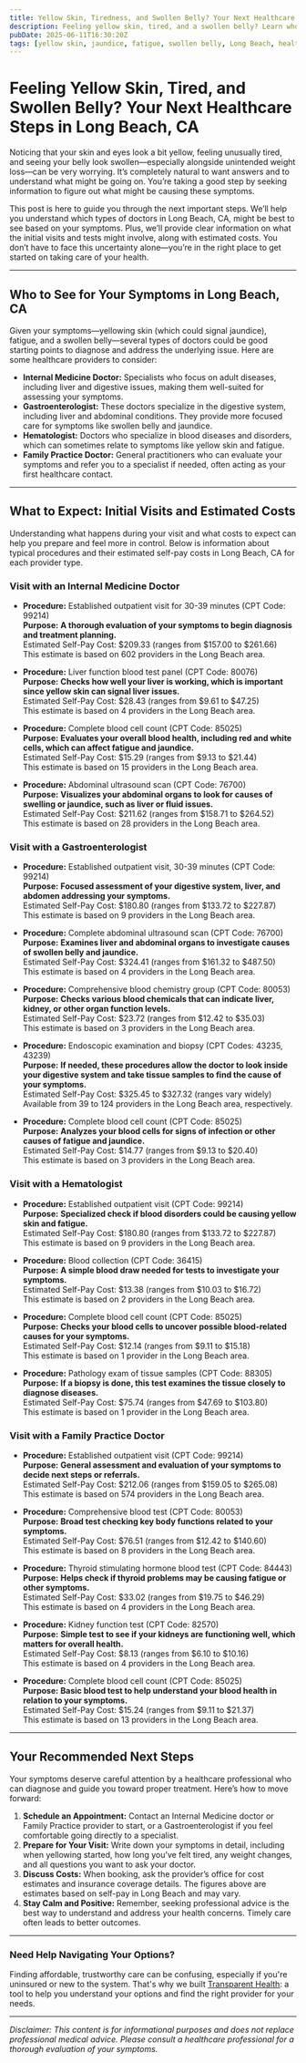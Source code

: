 ```yaml
---
title: Yellow Skin, Tiredness, and Swollen Belly? Your Next Healthcare Steps in Long Beach, CA  
description: Feeling yellow skin, tired, and a swollen belly? Learn who to see and expected costs for initial visits in Long Beach, CA.  
pubDate: 2025-06-11T16:30:20Z
tags: [yellow skin, jaundice, fatigue, swollen belly, Long Beach, healthcare, costs, provider types]  
---
```


# Feeling Yellow Skin, Tired, and Swollen Belly? Your Next Healthcare Steps in Long Beach, CA

Noticing that your skin and eyes look a bit yellow, feeling unusually tired, and seeing your belly look swollen—especially alongside unintended weight loss—can be very worrying. It’s completely natural to want answers and to understand what might be going on. You’re taking a good step by seeking information to figure out what might be causing these symptoms.

This post is here to guide you through the next important steps. We’ll help you understand which types of doctors in Long Beach, CA, might be best to see based on your symptoms. Plus, we’ll provide clear information on what the initial visits and tests might involve, along with estimated costs. You don’t have to face this uncertainty alone—you’re in the right place to get started on taking care of your health.

---

## Who to See for Your Symptoms in Long Beach, CA

Given your symptoms—yellowing skin (which could signal jaundice), fatigue, and a swollen belly—several types of doctors could be good starting points to diagnose and address the underlying issue. Here are some healthcare providers to consider:

- **Internal Medicine Doctor:** Specialists who focus on adult diseases, including liver and digestive issues, making them well-suited for assessing your symptoms.
- **Gastroenterologist:** These doctors specialize in the digestive system, including liver and abdominal conditions. They provide more focused care for symptoms like swollen belly and jaundice.
- **Hematologist:** Doctors who specialize in blood diseases and disorders, which can sometimes relate to symptoms like yellow skin and fatigue.
- **Family Practice Doctor:** General practitioners who can evaluate your symptoms and refer you to a specialist if needed, often acting as your first healthcare contact.

---

## What to Expect: Initial Visits and Estimated Costs

Understanding what happens during your visit and what costs to expect can help you prepare and feel more in control. Below is information about typical procedures and their estimated self-pay costs in Long Beach, CA for each provider type.

### Visit with an Internal Medicine Doctor

- **Procedure:** Established outpatient visit for 30-39 minutes (CPT Code: 99214)  
  **Purpose:** **A thorough evaluation of your symptoms to begin diagnosis and treatment planning.**  
  Estimated Self-Pay Cost: $209.33 (ranges from $157.00 to $261.66)  
  This estimate is based on 602 providers in the Long Beach area.

- **Procedure:** Liver function blood test panel (CPT Code: 80076)  
  **Purpose:** **Checks how well your liver is working, which is important since yellow skin can signal liver issues.**  
  Estimated Self-Pay Cost: $28.43 (ranges from $9.61 to $47.25)  
  This estimate is based on 4 providers in the Long Beach area.

- **Procedure:** Complete blood cell count (CPT Code: 85025)  
  **Purpose:** **Evaluates your overall blood health, including red and white cells, which can affect fatigue and jaundice.**  
  Estimated Self-Pay Cost: $15.29 (ranges from $9.13 to $21.44)  
  This estimate is based on 15 providers in the Long Beach area.

- **Procedure:** Abdominal ultrasound scan (CPT Code: 76700)  
  **Purpose:** **Visualizes your abdominal organs to look for causes of swelling or jaundice, such as liver or fluid issues.**  
  Estimated Self-Pay Cost: $211.62 (ranges from $158.71 to $264.52)  
  This estimate is based on 28 providers in the Long Beach area.

### Visit with a Gastroenterologist

- **Procedure:** Established outpatient visit, 30-39 minutes (CPT Code: 99214)  
  **Purpose:** **Focused assessment of your digestive system, liver, and abdomen addressing your symptoms.**  
  Estimated Self-Pay Cost: $180.80 (ranges from $133.72 to $227.87)  
  This estimate is based on 9 providers in the Long Beach area.

- **Procedure:** Complete abdominal ultrasound scan (CPT Code: 76700)  
  **Purpose:** **Examines liver and abdominal organs to investigate causes of swollen belly and jaundice.**  
  Estimated Self-Pay Cost: $324.41 (ranges from $161.32 to $487.50)  
  This estimate is based on 4 providers in the Long Beach area.

- **Procedure:** Comprehensive blood chemistry group (CPT Code: 80053)  
  **Purpose:** **Checks various blood chemicals that can indicate liver, kidney, or other organ function levels.**  
  Estimated Self-Pay Cost: $23.72 (ranges from $12.42 to $35.03)  
  This estimate is based on 3 providers in the Long Beach area.

- **Procedure:** Endoscopic examination and biopsy (CPT Codes: 43235, 43239)  
  **Purpose:** **If needed, these procedures allow the doctor to look inside your digestive system and take tissue samples to find the cause of your symptoms.**  
  Estimated Self-Pay Cost: $325.45 to $327.32 (ranges vary widely)  
  Available from 39 to 124 providers in the Long Beach area, respectively.

- **Procedure:** Complete blood cell count (CPT Code: 85025)  
  **Purpose:** **Analyzes your blood cells for signs of infection or other causes of fatigue and jaundice.**  
  Estimated Self-Pay Cost: $14.77 (ranges from $9.13 to $20.40)  
  This estimate is based on 3 providers in the Long Beach area.

### Visit with a Hematologist

- **Procedure:** Established outpatient visit (CPT Code: 99214)  
  **Purpose:** **Specialized check if blood disorders could be causing yellow skin and fatigue.**  
  Estimated Self-Pay Cost: $180.80 (ranges from $133.72 to $227.87)  
  This estimate is based on 9 providers in the Long Beach area.

- **Procedure:** Blood collection (CPT Code: 36415)  
  **Purpose:** **A simple blood draw needed for tests to investigate your symptoms.**  
  Estimated Self-Pay Cost: $13.38 (ranges from $10.03 to $16.72)  
  This estimate is based on 2 providers in the Long Beach area.

- **Procedure:** Complete blood cell count (CPT Code: 85025)  
  **Purpose:** **Checks your blood cells to uncover possible blood-related causes for your symptoms.**  
  Estimated Self-Pay Cost: $12.14 (ranges from $9.11 to $15.18)  
  This estimate is based on 1 provider in the Long Beach area.

- **Procedure:** Pathology exam of tissue samples (CPT Code: 88305)  
  **Purpose:** **If a biopsy is done, this test examines the tissue closely to diagnose diseases.**  
  Estimated Self-Pay Cost: $75.74 (ranges from $47.69 to $103.80)  
  This estimate is based on 1 provider in the Long Beach area.

### Visit with a Family Practice Doctor

- **Procedure:** Established outpatient visit (CPT Code: 99214)  
  **Purpose:** **General assessment and evaluation of your symptoms to decide next steps or referrals.**  
  Estimated Self-Pay Cost: $212.06 (ranges from $159.05 to $265.08)  
  This estimate is based on 574 providers in the Long Beach area.

- **Procedure:** Comprehensive blood test (CPT Code: 80053)  
  **Purpose:** **Broad test checking key body functions related to your symptoms.**  
  Estimated Self-Pay Cost: $76.51 (ranges from $12.42 to $140.60)  
  This estimate is based on 8 providers in the Long Beach area.

- **Procedure:** Thyroid stimulating hormone blood test (CPT Code: 84443)  
  **Purpose:** **Helps check if thyroid problems may be causing fatigue or other symptoms.**  
  Estimated Self-Pay Cost: $33.02 (ranges from $19.75 to $46.29)  
  This estimate is based on 4 providers in the Long Beach area.

- **Procedure:** Kidney function test (CPT Code: 82570)  
  **Purpose:** **Simple test to see if your kidneys are functioning well, which matters for overall health.**  
  Estimated Self-Pay Cost: $8.13 (ranges from $6.10 to $10.16)  
  This estimate is based on 4 providers in the Long Beach area.

- **Procedure:** Complete blood cell count (CPT Code: 85025)  
  **Purpose:** **Basic blood test to help understand your blood health in relation to your symptoms.**  
  Estimated Self-Pay Cost: $15.24 (ranges from $9.11 to $21.37)  
  This estimate is based on 13 providers in the Long Beach area.

---

## Your Recommended Next Steps

Your symptoms deserve careful attention by a healthcare professional who can diagnose and guide you toward proper treatment. Here’s how to move forward:

1. **Schedule an Appointment:** Contact an Internal Medicine doctor or Family Practice provider to start, or a Gastroenterologist if you feel comfortable going directly to a specialist.
2. **Prepare for Your Visit:** Write down your symptoms in detail, including when yellowing started, how long you’ve felt tired, any weight changes, and all questions you want to ask your doctor.
3. **Discuss Costs:** When booking, ask the provider’s office for cost estimates and insurance coverage details. The figures above are estimates based on self-pay in Long Beach and may vary.
4. **Stay Calm and Positive:** Remember, seeking professional advice is the best way to understand and address your health concerns. Timely care often leads to better outcomes.

---

### Need Help Navigating Your Options?

Finding affordable, trustworthy care can be confusing, especially if you're uninsured or new to the system. That's why we built [Transparent Health](https://transparenthealth.ai): a tool to help you understand your options and find the right provider for your needs. 

---

*Disclaimer: This content is for informational purposes and does not replace professional medical advice. Please consult a healthcare professional for a thorough evaluation of your symptoms.*